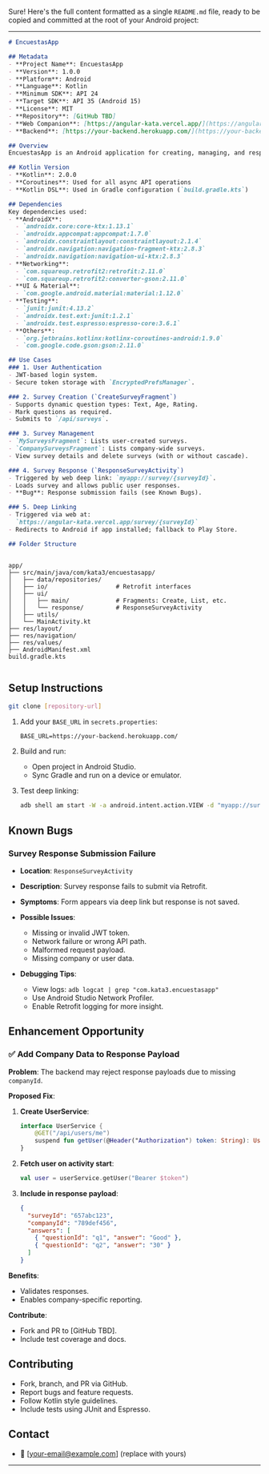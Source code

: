 Sure! Here's the full content formatted as a single `README.md` file, ready to be copied and committed at the root of your Android project:

---

```markdown
# EncuestasApp

## Metadata
- **Project Name**: EncuestasApp  
- **Version**: 1.0.0  
- **Platform**: Android  
- **Language**: Kotlin  
- **Minimum SDK**: API 24   
- **Target SDK**: API 35 (Android 15)  
- **License**: MIT  
- **Repository**: [GitHub TBD]  
- **Web Companion**: [https://angular-kata.vercel.app/](https://angular-kata.vercel.app/)  
- **Backend**: [https://your-backend.herokuapp.com/](https://your-backend.herokuapp.com/)  

## Overview
EncuestasApp is an Android application for creating, managing, and responding to surveys. It supports user authentication, dynamic survey creation, and deep linking integration from a web application to directly open survey response forms.

## Kotlin Version
- **Kotlin**: 2.0.0  
- **Coroutines**: Used for all async API operations  
- **Kotlin DSL**: Used in Gradle configuration (`build.gradle.kts`)  

## Dependencies
Key dependencies used:
- **AndroidX**:
  - `androidx.core:core-ktx:1.13.1`
  - `androidx.appcompat:appcompat:1.7.0`
  - `androidx.constraintlayout:constraintlayout:2.1.4`
  - `androidx.navigation:navigation-fragment-ktx:2.8.3`
  - `androidx.navigation:navigation-ui-ktx:2.8.3`
- **Networking**:
  - `com.squareup.retrofit2:retrofit:2.11.0`
  - `com.squareup.retrofit2:converter-gson:2.11.0`
- **UI & Material**:
  - `com.google.android.material:material:1.12.0`
- **Testing**:
  - `junit:junit:4.13.2`
  - `androidx.test.ext:junit:1.2.1`
  - `androidx.test.espresso:espresso-core:3.6.1`
- **Others**:
  - `org.jetbrains.kotlinx:kotlinx-coroutines-android:1.9.0`
  - `com.google.code.gson:gson:2.11.0`

## Use Cases
### 1. User Authentication
- JWT-based login system.
- Secure token storage with `EncryptedPrefsManager`.

### 2. Survey Creation (`CreateSurveyFragment`)
- Supports dynamic question types: Text, Age, Rating.
- Mark questions as required.
- Submits to `/api/surveys`.

### 3. Survey Management
- `MySurveysFragment`: Lists user-created surveys.
- `CompanySurveysFragment`: Lists company-wide surveys.
- View survey details and delete surveys (with or without cascade).

### 4. Survey Response (`ResponseSurveyActivity`)
- Triggered by web deep link: `myapp://survey/{surveyId}`.
- Loads survey and allows public user responses.
- **Bug**: Response submission fails (see Known Bugs).

### 5. Deep Linking
- Triggered via web at:  
  `https://angular-kata.vercel.app/survey/{surveyId}`  
- Redirects to Android if app installed; fallback to Play Store.

## Folder Structure
```

```

app/
├── src/main/java/com/kata3/encuestasapp/
│   ├── data/repositories/
│   ├── io/                   # Retrofit interfaces
│   ├── ui/
│   │   ├── main/             # Fragments: Create, List, etc.
│   │   └── response/         # ResponseSurveyActivity
│   ├── utils/
│   └── MainActivity.kt
├── res/layout/
├── res/navigation/
├── res/values/
├── AndroidManifest.xml
build.gradle.kts


````

## Setup Instructions
```bash
git clone [repository-url]
````

1. Add your `BASE_URL` in `secrets.properties`:

   ```
   BASE_URL=https://your-backend.herokuapp.com/
   ```

2. Build and run:

    * Open project in Android Studio.
    * Sync Gradle and run on a device or emulator.

3. Test deep linking:

   ```bash
   adb shell am start -W -a android.intent.action.VIEW -d "myapp://survey/657abc123" com.kata3.encuestasapp
   ```

## Known Bugs

### Survey Response Submission Failure

* **Location**: `ResponseSurveyActivity`
* **Description**: Survey response fails to submit via Retrofit.
* **Symptoms**: Form appears via deep link but response is not saved.
* **Possible Issues**:

    * Missing or invalid JWT token.
    * Network failure or wrong API path.
    * Malformed request payload.
    * Missing company or user data.
* **Debugging Tips**:

    * View logs:
      `adb logcat | grep "com.kata3.encuestasapp"`
    * Use Android Studio Network Profiler.
    * Enable Retrofit logging for more insight.

## Enhancement Opportunity

### ✅ Add Company Data to Response Payload

**Problem**: The backend may reject response payloads due to missing `companyId`.

**Proposed Fix**:

1. **Create UserService**:

   ```kotlin
   interface UserService {
       @GET("/api/users/me")
       suspend fun getUser(@Header("Authorization") token: String): UserDto
   }
   ```

2. **Fetch user on activity start**:

   ```kotlin
   val user = userService.getUser("Bearer $token")
   ```

3. **Include in response payload**:

   ```json
   {
     "surveyId": "657abc123",
     "companyId": "789def456",
     "answers": [
       { "questionId": "q1", "answer": "Good" },
       { "questionId": "q2", "answer": "30" }
     ]
   }
   ```

**Benefits**:

* Validates responses.
* Enables company-specific reporting.

**Contribute**:

* Fork and PR to \[GitHub TBD].
* Include test coverage and docs.

## Contributing

* Fork, branch, and PR via GitHub.
* Report bugs and feature requests.
* Follow Kotlin style guidelines.
* Include tests using JUnit and Espresso.

## Contact

* 📧 \[[your-email@example.com](mailto:your-email@example.com)] (replace with yours)

---

